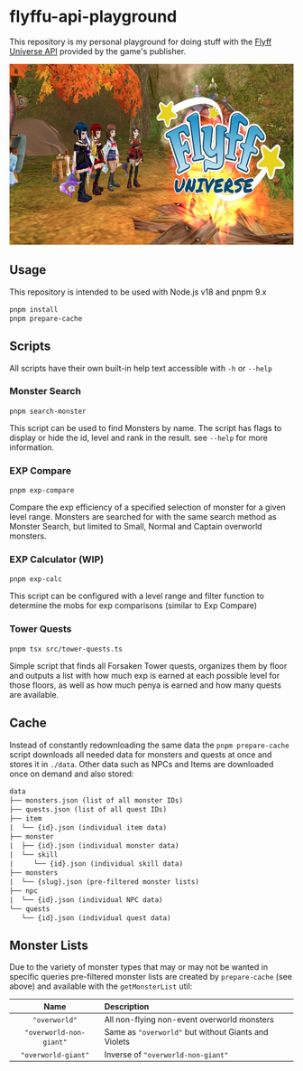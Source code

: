 # flyffu-api-playground

This repository is my personal playground for doing stuff with the [Flyff Universe API](https://api.flyff.com) provided by the game's publisher.

<p align="center"><img src="./.github/banner.jpeg" width="640" height="320" alt="Flyff Universe"></p>

## Usage

This repository is intended to be used with Node.js v18 and pnpm 9.x

```
pnpm install
pnpm prepare-cache
```

## Scripts

All scripts have their own built-in help text accessible with `-h` or `--help`

### Monster Search

```
pnpm search-monster
```

This script can be used to find Monsters by name. The script has flags to display or hide the id, level and rank in the result. see `--help` for more information.

### EXP Compare

```
pnpm exp-compare
```

Compare the exp efficiency of a specified selection of monster for a given level range. Monsters are searched for with the same search method as Monster Search, but limited to Small, Normal and Captain overworld monsters.

### EXP Calculator (WIP)

```
pnpm exp-calc
```

This script can be configured with a level range and filter function to determine the mobs for exp comparisons (similar to Exp Compare)

### Tower Quests

```
pnpm tsx src/tower-quests.ts
```

Simple script that finds all Forsaken Tower quests, organizes them by floor and outputs a list with how much exp is earned at each possible level for those floors, as well as how much penya is earned and how many quests are available.

## Cache

Instead of constantly redownloading the same data the `pnpm prepare-cache` script downloads all needed data for monsters and quests at once and stores it in `./data`. Other data such as NPCs and Items are downloaded once on demand and also stored:

```
data
├── monsters.json (list of all monster IDs)
├── quests.json (list of all quest IDs)
├── item
|  └── {id}.json (individual item data)
├── monster
|  ├── {id}.json (individual monster data)
|  └── skill
|     └── {id}.json (individual skill data)
├── monsters
|  └── {slug}.json (pre-filtered monster lists)
├── npc
|  └── {id}.json (individual NPC data)
└── quests
   └── {id}.json (individual quest data)
```

## Monster Lists

Due to the variety of monster types that may or may not be wanted in specific queries pre-filtered monster lists are created by `prepare-cache` (see above) and available with the `getMonsterList` util:

|          Name           | Description                                          |
| :---------------------: | :--------------------------------------------------- |
|      `"overworld"`      | All non-flying non-event overworld monsters          |
| `"overworld-non-giant"` | Same as `"overworld"` but without Giants and Violets |
|   `"overworld-giant"`   | Inverse of `"overworld-non-giant"`                   |
